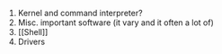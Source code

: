 1. Kernel and command interpreter?
2. Misc. important software (it vary and it often a lot of)
3. [[Shell]]
4. Drivers
